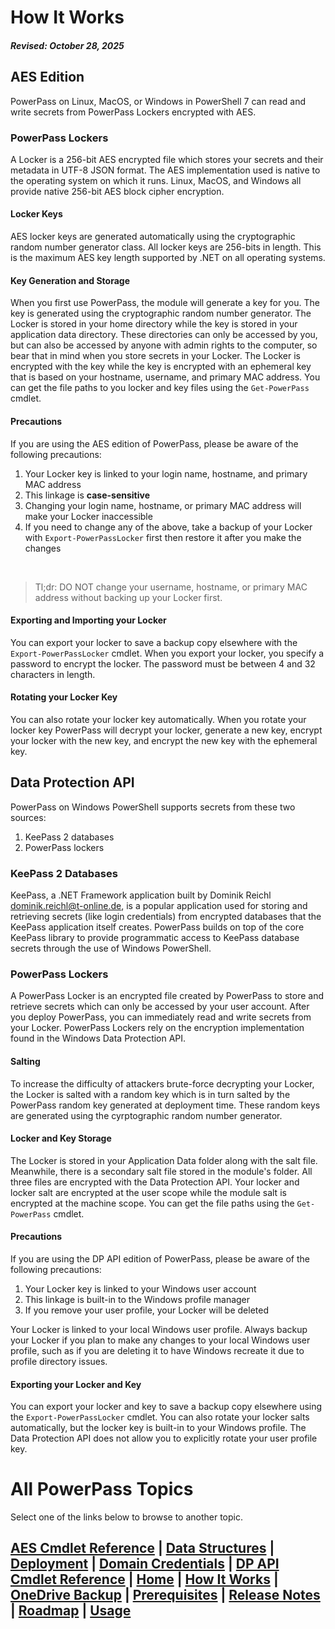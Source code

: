 # How It Works
#### _Revised: October 28, 2025_
## AES Edition
PowerPass on Linux, MacOS, or Windows in PowerShell 7 can read and write secrets from PowerPass Lockers encrypted with AES.

### PowerPass Lockers
A Locker is a 256-bit AES encrypted file which stores your secrets and their metadata in UTF-8 JSON format. The AES implementation used is native to the operating system on which it runs. Linux, MacOS, and Windows all provide native 256-bit AES block cipher encryption.

#### Locker Keys
AES locker keys are generated automatically using the cryptographic random number generator class. All locker keys are 256-bits in length. This is the maximum AES key length supported by .NET on all operating systems.

#### Key Generation and Storage
When you first use PowerPass, the module will generate a key for you. The key is generated using the cryptographic random number generator. The Locker is stored in your home directory while the key is stored in your application data directory. These directories can only be accessed by you, but can also be accessed by anyone with admin rights to the computer, so bear that in mind when you store secrets in your Locker. The Locker is encrypted with the key while the key is encrypted with an ephemeral key that is based on your hostname, username, and primary MAC address. You can get the file paths to you locker and key files using the `Get-PowerPass` cmdlet.

#### Precautions
If you are using the AES edition of PowerPass, please be aware of the following precautions:
1. Your Locker key is linked to your login name, hostname, and primary MAC address
2. This linkage is **case-sensitive**
3. Changing your login name, hostname, or primary MAC address will make your Locker inaccessible
4. If you need to change any of the above, take a backup of your Locker with `Export-PowerPassLocker` first then restore it after you make the changes  
<br/>

<blockquote>Tl;dr: DO NOT change your username, hostname, or primary MAC address without backing up your Locker first.</blockquote>

#### Exporting and Importing your Locker
You can export your locker to save a backup copy elsewhere with the `Export-PowerPassLocker` cmdlet. When you export your locker, you specify a password to encrypt the locker. The password must be between 4 and 32 characters in length.

#### Rotating your Locker Key
You can also rotate your locker key automatically. When you rotate your locker key PowerPass will decrypt your locker, generate a new key, encrypt your locker with the new key, and encrypt the new key with the ephemeral key.

## Data Protection API
PowerPass on Windows PowerShell supports secrets from these two sources:

1. KeePass 2 databases
2. PowerPass lockers

### KeePass 2 Databases
KeePass, a .NET Framework application built by Dominik Reichl <dominik.reichl@t-online.de>, is a popular application used for storing and retrieving secrets (like login credentials) from encrypted databases that the KeePass application itself creates. PowerPass builds on top of the core KeePass library to provide programmatic access to KeePass database secrets through the use of Windows PowerShell.

### PowerPass Lockers
A PowerPass Locker is an encrypted file created by PowerPass to store and retrieve secrets which can only be accessed by your user account. After you deploy PowerPass, you can immediately read and write secrets from your Locker. PowerPass Lockers rely on the encryption implementation found in the Windows Data Protection API.

#### Salting
To increase the difficulty of attackers brute-force decrypting your Locker, the Locker is salted with a random key which is in turn salted by the PowerPass random key generated at deployment time. These random keys are generated using the cyrptographic random number generator.

#### Locker and Key Storage
The Locker is stored in your Application Data folder along with the salt file. Meanwhile, there is a secondary salt file stored in the module's folder. All three files are encrypted with the Data Protection API. Your locker and locker salt are encrypted at the user scope while the module salt is encrypted at the machine scope. You can get the file paths using the `Get-PowerPass` cmdlet.

#### Precautions
If you are using the DP API edition of PowerPass, please be aware of the following precautions:

1. Your Locker key is linked to your Windows user account
2. This linkage is built-in to the Windows profile manager
3. If you remove your user profile, your Locker will be deleted

Your Locker is linked to your local Windows user profile. Always backup your Locker if you plan to make any changes to your local Windows user profile, such as if you are deleting it to have Windows recreate it due to profile directory issues.

#### Exporting your Locker and Key
You can export your locker and key to save a backup copy elsewhere using the `Export-PowerPassLocker` cmdlet. You can also rotate your locker salts automatically, but the locker key is built-in to your Windows profile. The Data Protection API does not allow you to explicitly rotate your user profile key.

# All PowerPass Topics
Select one of the links below to browse to another topic.
## [AES Cmdlet Reference](https://chopinrlz.github.io/powerpass/aes-cmdlet-ref) | [Data Structures](https://chopinrlz.github.io/powerpass/data-structures) | [Deployment](https://chopinrlz.github.io/powerpass/deployment) | [Domain Credentials](https://chopinrlz.github.io/powerpass/domain-credentials) | [DP API Cmdlet Reference](https://chopinrlz.github.io/powerpass/dpapi-cmdlet-ref) | [Home](https://chopinrlz.github.io/powerpass) | [How It Works](https://chopinrlz.github.io/powerpass/readme-cont) | [OneDrive Backup](https://chopinrlz.github.io/powerpass/onedrivebackup) | [Prerequisites](https://chopinrlz.github.io/powerpass/prerequisites) | [Release Notes](https://chopinrlz.github.io/powerpass/release-notes) | [Roadmap](https://chopinrlz.github.io/powerpass/roadmap) | [Usage](https://chopinrlz.github.io/powerpass/usage)